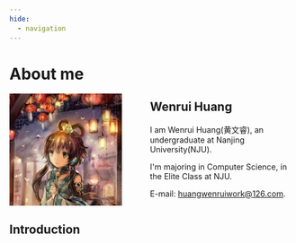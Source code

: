 ```yaml
---
hide:
  - navigation
---
```


# About me


<img src="img/hwr-avatar.jpg" width="200px" style="float: left; margin: 0 50px 0 0">

<h2>Wenrui Huang</h2>

I am Wenrui Huang(黄文睿), an undergraduate at Nanjing University(NJU).

I'm majoring in Computer Science, in the Elite Class at NJU.

E-mail: [huangwenruiwork@126.com](mailto:huangwenruiwork@126.com).

<div style="clear: both"></div>

## Introduction